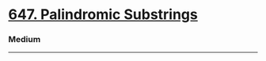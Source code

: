 # [647. Palindromic Substrings](https://leetcode.com/problems/palindromic-substrings/)
### Medium
---
